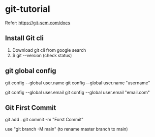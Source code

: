 # git-tutorial
Refer: https://git-scm.com/docs

## Install Git cli
1. Download git cli from google search
2. $ git --version (check status)

## git global config

git config --global user.name
git config --global user.name "username"

git config --global user.email
git config --global user.email "email.com"


## Git First Commit

git add .
git commit -m "Forst Commit"

use "git branch -M main" (to rename master branch to main)